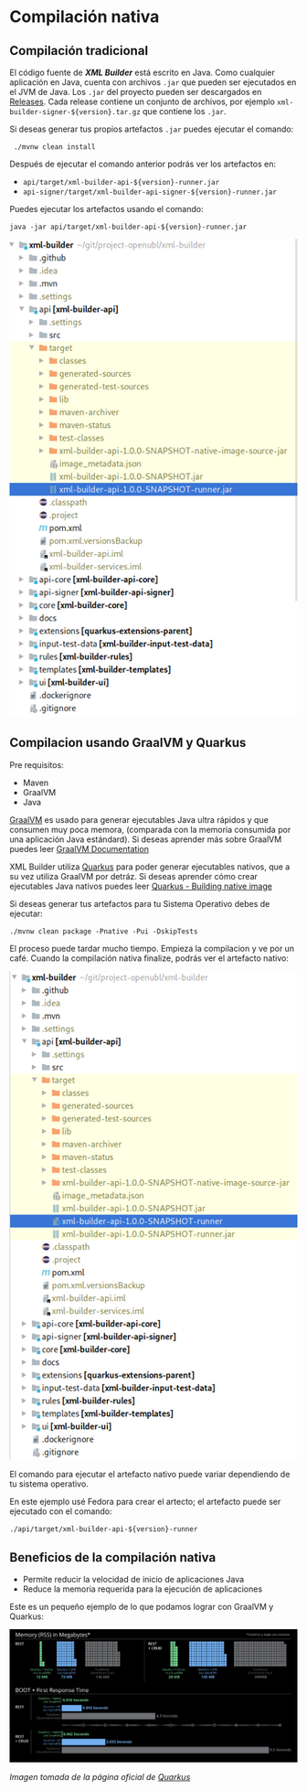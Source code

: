 # Compilación nativa
## Compilación tradicional
El código fuente de ***XML Builder*** está escrito en Java. Como cualquier aplicación en Java, cuenta con archivos `.jar`
que pueden ser ejecutados en el JVM de Java. Los `.jar` del proyecto pueden ser descargados en [Releases](https://github.com/project-openubl/xml-builder/releases).
Cada release contiene un conjunto de archivos, por ejemplo `xml-builder-signer-${version}.tar.gz` que contiene los `.jar`.

Si deseas generar tus propios artefactos `.jar` puedes ejecutar el comando:

```
 ./mvnw clean install
```

Después de ejecutar el comando anterior podrás ver los artefactos en:
- `api/target/xml-builder-api-${version}-runner.jar`
- `api-signer/target/xml-builder-api-signer-${version}-runner.jar`

Puedes ejecutar los artefactos usando el comando:

```
java -jar api/target/xml-builder-api-${version}-runner.jar
```

![Jar](images/compilation_jar.png)

## Compilacion usando GraalVM y Quarkus
Pre requisitos:
- Maven
- GraalVM
- Java

[GraalVM](https://www.graalvm.org/) es usado para generar ejecutables Java ultra rápidos y que consumen muy poca memora,
 (comparada con la memoria consumida por una aplicación Java estándard). Si deseas aprender
 más sobre GraalVM puedes leer [GraalVM Documentation](https://www.graalvm.org/docs/)

XML Builder utiliza [Quarkus](https://quarkus.io/) para poder generar ejecutables nativos,
que a su vez utiliza GraalVM por detráz. Si deseas aprender cómo crear ejecutables Java nativos
puedes leer [Quarkus - Building native image](https://quarkus.io/guides/building-native-image)

Si deseas generar tus artefactos para tu Sistema Operativo debes de ejecutar:


```
./mvnw clean package -Pnative -Pui -DskipTests
```

El proceso puede tardar mucho tiempo. Empieza la compilacion y ve por un café.
Cuando la compilación nativa finalize, podrás ver el artefacto nativo:

![Jar](images/native_compilation.png)

El comando para ejecutar el artefacto nativo puede variar dependiendo de tu sistema operativo.

En este ejemplo usé Fedora para crear el artecto; el artefacto puede ser ejecutado con el comando:

```
./api/target/xml-builder-api-${version}-runner
```

## Beneficios de la compilación nativa
- Permite reducir la velocidad de inicio de aplicaciones Java
- Reduce la memoria requerida para la ejecución de aplicaciones

Este es un pequeño ejemplo de lo que podamos lograr con GraalVM y Quarkus:

![quarkus](images/quarkus_metrics_graphic_bootmem_wide.png)

*Imagen tomada de la página oficial de [Quarkus](https://quarkus.io/)*
